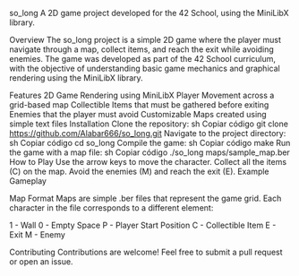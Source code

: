 so_long
A 2D game project developed for the 42 School, using the MiniLibX library.

Overview
The so_long project is a simple 2D game where the player must navigate through a map, collect items, and reach the exit while avoiding enemies. The game was developed as part of the 42 School curriculum, with the objective of understanding basic game mechanics and graphical rendering using the MiniLibX library.

Features
2D Game Rendering using MiniLibX
Player Movement across a grid-based map
Collectible Items that must be gathered before exiting
Enemies that the player must avoid
Customizable Maps created using simple text files
Installation
Clone the repository:
sh
Copiar código
git clone https://github.com/Alabar666/so_long.git
Navigate to the project directory:
sh
Copiar código
cd so_long
Compile the game:
sh
Copiar código
make
Run the game with a map file:
sh
Copiar código
./so_long maps/sample_map.ber
How to Play
Use the arrow keys to move the character.
Collect all the items (C) on the map.
Avoid the enemies (M) and reach the exit (E).
Example Gameplay



Map Format
Maps are simple .ber files that represent the game grid. Each character in the file corresponds to a different element:

1 - Wall
0 - Empty Space
P - Player Start Position
C - Collectible Item
E - Exit
M - Enemy

Contributing
Contributions are welcome! Feel free to submit a pull request or open an issue.

